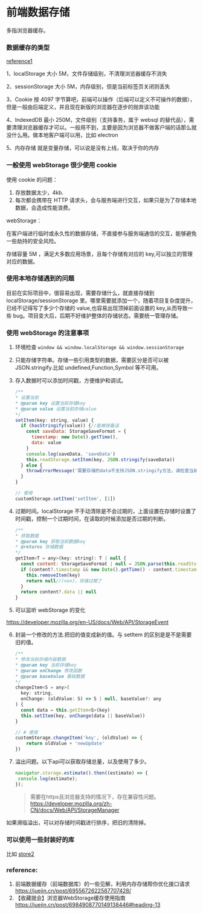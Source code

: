 # 前端数据存储

多指浏览器缓存。

### 数据缓存的类型

[reference1](cachingInBrowser?id=reference)

1、localStorage
大小 5M，文件存储级别，不清理浏览器缓存不消失

2、sessionStorage
大小 5M，内存级别，但是当前标签页关闭则丢失

3、Cookie
按 4097 字节算吧，前端可以操作（后端可以定义不可操作的数据），但是一般由后端定义，并且现在新版的浏览器在逐步的抛弃该功能

4、IndexedDB
最小 250M，文件级别（支持事务，属于 websql 的替代品），需要清理浏览器缓存才可以。一般用不到，主要是因为浏览器不做客户端的话那么就没什么用。做本地客户端可以用，比如 electron

5、内存存储
就是变量存储，可以说是没有上线，取决于你的内存

### 一般使用 webStorage 很少使用 cookie

使用 cookie 的问题：

1. 存放数据太少，4kb.
2. 每次都会携带在 HTTP 请求头，会与服务端进行交互，如果只是为了存储本地数据，会造成性能浪费。

webStorage：

在客户端进行临时或永久性的数据存储，不直接参与服务端通信的交互，能够避免一些劫持的安全风险。

存储容量 5M ，满足大多数应用场景，且每个存储有对应的 key,可以独立的管理对应的数据。

### 使用本地存储遇到的问题

目前在实际项目中，很容易出现，需要存储什么，就直接存储到 localStorage/sessionStorage 里。哪里需要就添加一个，随着项目复杂度提升，已经不记得写了多少个存储的 value,也容易出现顶掉前面设置的 key,从而导致一些 bug。项目变大后，后期不好维护整体的存储状态。需要统一管理存储。

### 使用 webStorage 的注意事项

1. 环境检查 `window && window.localStorage && window.sessionStorage`
2. 只能存储字符串。存储一些引用类型的数据，需要区分是否可以被 JSON.stringify.比如 undefined,Function,Symbol 等不可用。
3. 存入数据时可以添加时间戳，方便维护和调试。

   ```js
   /**
   * 设置当前
   * @param key 设置当前存储key
   * @param value 设置当前存储value
   */
   setItem(key: string, value) {
     if (hasStringify(value)) {//能被徐磊话
       const saveData: StorageSaveFormat = {
         timestamp: new Date().getTime(),
         data: value
       }
       console.log(saveData, 'saveData')
       this.readStorage.setItem(key, JSON.stringify(saveData))
     } else {
       throwErrorMessage('需要存储的data不支持JSON.stringify方法，请检查当前数据')
     }
   }

   // 使用
   customStorage.setItem('setItem', [1])

   ```

4. 过期时间。localStorage 不手动清除是不会过期的，上面设置在存储时设置了时间戳，控制一个过期时间，在读取的时候添加是否过期的判断。

   ```js
   /**
   * 获取数据
   * @param key 获取当前数据key
   * @returns 存储数据
   */
   getItem<T = any>(key: string): T | null {
     const content: StorageSaveFormat | null = JSON.parse(this.readStorage.getItem(key))
     if (content?.timestamp && new Date().getTime() - content.timestamp >= this.config.timeout) {
       this.removeItem(key)
       return null//(⊙o⊙)，存储过期了
     }
     return content?.data || null
   }

   ```

5. 可以监听 webStorage 的变化

https://developer.mozilla.org/en-US/docs/Web/API/StorageEvent

6. 封装一个修改的方法.把旧的值变成新的值。与 setItem 的区别是是不是需要旧的值。

   ```js
   /**
   * 修改当前存储内容数据
   * @param key 当前存储key
   * @param onChange 修改函数
   * @param baseValue 基础数据
   */
   changeItem<S = any>(
     key: string,
     onChange: (oldValue: S) => S | null, baseValue?: any
   ) {
     const data = this.getItem<S>(key)
     this.setItem(key, onChange(data || baseValue))
   }

   // # 使用
   customStorage.changeItem('key', (oldValue) => {
       return oldValue + 'newUpdate'
   })

   ```

7. 溢出问题。以下api可以获取存储总量，以及使用了多少。

   ```js
   navigator.storage.estimate().then((estimate) => {
   	console.log(estimate);
   });
   ```
   >需要在https且浏览器支持的情况下，存在兼容性问题。
   >https://developer.mozilla.org/zh-CN/docs/Web/API/StorageManager

  如果濒临溢出，可以对存储时间戳进行排序，把旧的清除掉。
### 可以使用一些封装好的库

比如 [store2](https://www.npmjs.com/package/store2)

### reference:

1. 前端数据缓存（前端数据库）的一些见解，利用内存存储帮你优化接口请求 https://juejin.cn/post/6955672622587707428/
2. 【收藏就会】浏览器WebStorage缓存使用指南 https://juejin.cn/post/6984908770149138446#heading-13
